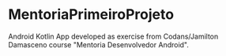 # MentoriaPrimeiroProjeto
Android Kotlin App developed as exercise from Codans/Jamilton Damasceno course "Mentoria Desenvolvedor Android".

